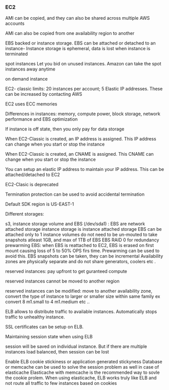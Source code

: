 ### EC2

AMI can be copied, and they can also be shared across multiple AWS accounts

AMI can also be copied from one availability region to another

EBS backed or instance storage. EBS can be attached or detached to an instance- Instance storage is ephemeral, data is lost when instance is terminated

spot instances Let you bid on unused instances. Amazon can take the spot instances away anytime

on demand instance

EC2- classic limits: 20 instances per account; 5 Elastic IP addresses. These can be increased by contacting AWS

EC2 uses ECC memories

Differences in instances: memory, compute power, block storage, network performance and EBS optimization

If instance is off state, then you only pay for data storage

When EC2-Classic is created, an IP address is assigned. This IP address can change when you start or stop the instance

When EC2-Classic is created, an CNAME is assigned. This CNAME can change when you start or stop the instance

You can setup an elastic IP address to maintain your IP address. This can be attached/detached to EC2

EC2-Clasic is deprecated

Termination protection can be used to avoid accidental termination

Default SDK region is US-EAST-1

Different storages:

s3, instance storage volume and EBS (/dev/sda1) : EBS are network attached storage
instance storage is instance attached storage
EBS can be attached only to 1 instance
volumes do not need to be un-mouted to take snapshots
atleast 1GB, and max of 1TB of EBS
EBS RAID 0 for redundancy
prewarming EBS: when EBS is reattached to EC2, EBS is erased on first mount causing loss of 5 to 50% OPS firs time. Prewarming can be used to avoid this.
EBS snapshots can be taken, they can be incremental
Availability zones are physically separate and do not share generators, coolers etc .

reserved instances: pay upfront to get guranteed compute

reserved instances cannot be moved to another region

reserved instances can be modified: move to another availability zone, convert the type of instance to larger or smaller size within same family ex convert 8 m1.small to 4 m1.medium etc ..

ELB allows to distribute traffic to available instances. Automatically stops traffic to unhealthy instance.

SSL certificates can be setup on ELB.

Maintaining session state when using ELB

session will be saved on individual instance. But if there are multiple instances load balanced, then session can be lost

Enable ELB cookie stickiness or application generated stickyness
Database or memcache can be used to solve the session problem as well in case of elasticache
Elasticache with memcache is the recommended way to sovle the cookie prolem.
When using elasticache, ELB works truly like ELB and not route all traffic to few instances based on cookies
